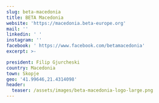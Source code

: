 ```yaml
---
slug: beta-macedonia
title: BETA Macedonia
website: 'https://macedonia.beta-europe.org'
mail: ''
linkedin: ' '
instagram: ''
facebook: ' https://www.facebook.com/betamacedonia'
excerpt: >-

president: Filip Gjurcheski
country: Macedonia
town: Skopje
geo: '41.99646,21.4314098'
header:
  teaser: /assets/images/beta-macedonia-logo-large.png
---
```

